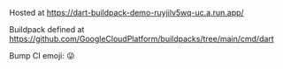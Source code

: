 Hosted at https://dart-buildpack-demo-ruyjilv5wq-uc.a.run.app/

Buildpack defined at https://github.com/GoogleCloudPlatform/buildpacks/tree/main/cmd/dart

Bump CI emoji: 😜

